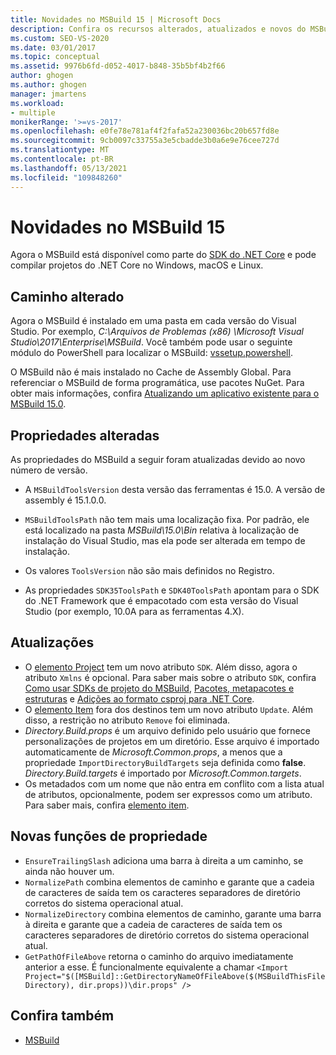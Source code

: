 ```yaml
---
title: Novidades no MSBuild 15 | Microsoft Docs
description: Confira os recursos alterados, atualizados e novos do MSBuild 15, disponíveis para o SDK do .NET Core e para a criação de projetos do .NET Core no Windows, macOS e Linux.
ms.custom: SEO-VS-2020
ms.date: 03/01/2017
ms.topic: conceptual
ms.assetid: 9976b6fd-d052-4017-b848-35b5bf4b2f66
author: ghogen
ms.author: ghogen
manager: jmartens
ms.workload:
- multiple
monikerRange: '>=vs-2017'
ms.openlocfilehash: e0fe78e781af4f2fafa52a230036bc20b657fd8e
ms.sourcegitcommit: 9cb0097c33755a3e5cbadde3b0a6e9e76cee727d
ms.translationtype: MT
ms.contentlocale: pt-BR
ms.lasthandoff: 05/13/2021
ms.locfileid: "109848260"
---
```

# <a name="whats-new-in-msbuild-15"></a>Novidades no MSBuild 15

Agora o MSBuild está disponível como parte do [SDK do .NET Core](https://www.microsoft.com/net/download/core) e pode compilar projetos do .NET Core no Windows, macOS e Linux.

## <a name="changed-path"></a>Caminho alterado

 Agora o MSBuild é instalado em uma pasta em cada versão do Visual Studio. Por exemplo, *C:\Arquivos de Problemas (x86) \Microsoft Visual Studio\2017\Enterprise\MSBuild*. Você também pode usar o seguinte módulo do PowerShell para localizar o MSBuild: [vssetup.powershell](https://github.com/Microsoft/vssetup.powershell).

 O MSBuild não é mais instalado no Cache de Assembly Global. Para referenciar o MSBuild de forma programática, use pacotes NuGet. Para obter mais informações, confira [Atualizando um aplicativo existente para o MSBuild 15.0](../msbuild/updating-an-existing-application.md).

## <a name="changed-properties"></a>Propriedades alteradas

 As propriedades do MSBuild a seguir foram atualizadas devido ao novo número de versão.

- A `MSBuildToolsVersion` desta versão das ferramentas é 15.0. A versão de assembly é 15.1.0.0.

- `MSBuildToolsPath` não tem mais uma localização fixa. Por padrão, ele está localizado na pasta *MSBuild\15.0\Bin* relativa à localização de instalação do Visual Studio, mas ela pode ser alterada em tempo de instalação.

- Os valores `ToolsVersion` não são mais definidos no Registro.

- As propriedades `SDK35ToolsPath` e `SDK40ToolsPath` apontam para o SDK do .NET Framework que é empacotado com esta versão do Visual Studio (por exemplo, 10.0A para as ferramentas 4.X).

## <a name="updates"></a>Atualizações

- O [elemento Project](../msbuild/project-element-msbuild.md) tem um novo atributo `SDK`. Além disso, agora o atributo `Xmlns` é opcional. Para saber mais sobre o atributo `SDK`, confira [Como usar SDKs de projeto do MSBuild](../msbuild/how-to-use-project-sdk.md), [Pacotes, metapacotes e estruturas](/dotnet/core/packages) e [Adições ao formato csproj para .NET Core](/dotnet/core/tools/csproj).
- O [elemento Item](../msbuild/item-element-msbuild.md) fora dos destinos tem um novo atributo `Update`. Além disso, a restrição no atributo `Remove` foi eliminada.
- *Directory.Build.props* é um arquivo definido pelo usuário que fornece personalizações de projetos em um diretório. Esse arquivo é importado automaticamente de *Microsoft.Common.props*, a menos que a propriedade `ImportDirectoryBuildTargets` seja definida como **false**. *Directory.Build.targets* é importado por *Microsoft.Common.targets*.
- Os metadados com um nome que não entra em conflito com a lista atual de atributos, opcionalmente, podem ser expressos como um atributo. Para saber mais, confira [elemento item](../msbuild/item-element-msbuild.md).

## <a name="new-property-functions"></a>Novas funções de propriedade

- `EnsureTrailingSlash` adiciona uma barra à direita a um caminho, se ainda não houver um.
- `NormalizePath` combina elementos de caminho e garante que a cadeia de caracteres de saída tem os caracteres separadores de diretório corretos do sistema operacional atual.
- `NormalizeDirectory` combina elementos de caminho, garante uma barra à direita e garante que a cadeia de caracteres de saída tem os caracteres separadores de diretório corretos do sistema operacional atual.
- `GetPathOfFileAbove` retorna o caminho do arquivo imediatamente anterior a esse. É funcionalmente equivalente a chamar `<Import Project="$([MSBuild]::GetDirectoryNameOfFileAbove($(MSBuildThisFileDirectory), dir.props))\dir.props" />`

## <a name="see-also"></a>Confira também

- [MSBuild](../msbuild/msbuild.md)
